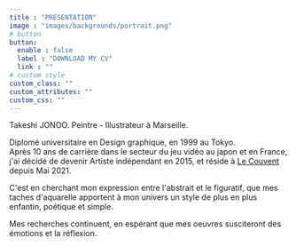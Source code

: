```yaml
---
title : "PRESENTATION"
image : "images/backgrounds/portrait.png"
# button
button:
  enable : false
  label : "DOWNLOAD MY CV"
  link : ""
# custom style
custom_class: ""
custom_attributes: ""
custom_css: ""
---
```


Takeshi JONOO. Peintre - Illustrateur à Marseille.  

Diplomé universitaire en Design graphique, en 1999 au Tokyo.  
Après 10 ans de carrière dans le secteur du jeu vidéo au japon et en France, j'ai décidé de devenir Artiste indépendant en 2015, et réside à [Le Couvent](https://le-couvent.org) depuis Mai 2021.

C'est en cherchant mon expression entre l'abstrait et le figuratif, que mes taches d'aquarelle apportent à mon univers un style de plus en plus enfantin, poétique et simple.  

Mes recherches continuent, en espérant que mes oeuvres susciteront des émotions et la réflexion.